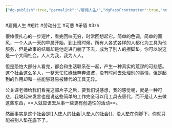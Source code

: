 ```yaml
---
{"dg-publish":true,"permalink":"/雇佣人生/","dgPassFrontmatter":true,"noteIcon":""}
---
```



#雇佣人生 #短片 #劳动分工 #可悲 #矛盾 #3zh 

很棒很扎心的一步短片，看完回味无穷，时常回想起它。简单的色调，简单的画风，一个人从一天的早晨开始，到上班时候，所有人各式各样的人都化为工具为他服务，但是故事的结局却是他走进门躺了下去，成为了别人的擦脚垫。你可以说这是一个大同社会，人人为我，我为人人。

但是恐怕大部分人看完，都会和生活联系在一起，产生一种真实的荒谬的可悲感。这个社会这么多人，一整天忙忙碌碌奔奔波波，没有时间去处理别的事情，但是起到的作用却和一些能够轻易被替代的工具无异。

公关课老师给我们看完这部片子之后，要我们说感想，我的感觉呢，就是一种可悲，我站起来发言也是说这些简单的工作完全可以用工具去替代，而不是让人去做这些东西，==人就应该去从事一些更有创造性的活动==。

然而事实是这个社会是[[人垫人的社会\|人垫人的社会]]，没人垫在你脚下，你就只能被别人垫在底下了。

